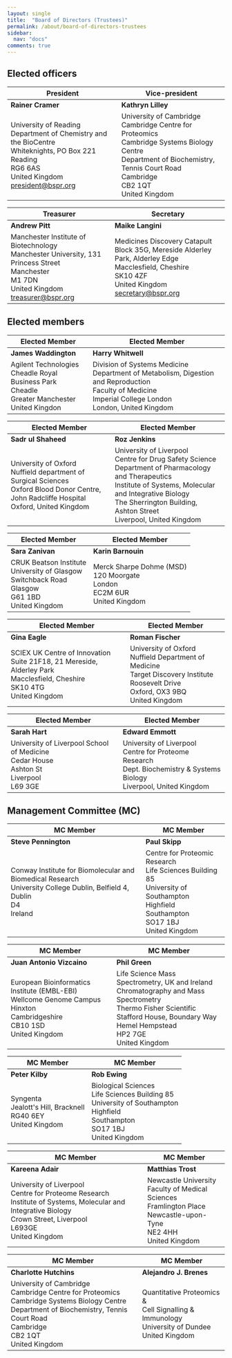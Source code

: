 ```yaml
---
layout: single
title:  "Board of Directors (Trustees)"
permalink: /about/board-of-directors-trustees
sidebar:
  nav: "docs"
comments: true
---
```




## Elected officers


|President | Vice-president |
|-------|--------|
| **Rainer Cramer**  | **Kathryn Lilley** |
| University of Reading <br> Department of Chemistry and the BioCentre<br>Whiteknights, PO Box 221<br>Reading<br>RG6 6AS<br>United Kingdom<br>president@bspr.org | University of Cambridge <br>Cambridge Centre for Proteomics <br>Cambridge Systems Biology Centre<br> Department of Biochemistry, Tennis Court Road <br> Cambridge <br>CB2 1QT <br>United Kingdom |

|Treasurer|Secretary |
|-------|--------|
| **Andrew Pitt** | **Maike Langini** |
| Manchester Institute of Biotechnology <br>Manchester University, 131 Princess Street<br>Manchester<br>M1 7DN<br>United Kingdom<br>treasurer@bspr.org |Medicines Discovery Catapult <br> Block 35G, Mereside Alderley Park, Alderley Edge <br> Macclesfield, Cheshire <br> SK10 4ZF <br>United Kingdom <br> secretary@bspr.org |

## Elected members

| Elected Member | Elected Member |
|--------|--------|
| **James Waddington** | **Harry Whitwell** |
|Agilent Technologies <br>Cheadle Royal Business Park <br>Cheadle <br>Greater Manchester <br>United Kingdon |Division of Systems Medicine<br>Department of Metabolism, Digestion and Reproduction<br>Faculty of Medicine<br>Imperial College London<br>London, United Kingdom|

| Elected Member | Elected Member|
|--------|--------|
| **Sadr ul Shaheed** | **Roz Jenkins** |
|University of Oxford <br>Nuffield department of Surgical Sciences <br>Oxford Blood Donor Centre, John Radcliffe Hospital <br>Oxford, United Kingdom |University of Liverpool <br>Centre for Drug Safety Science <br>Department of Pharmacology and Therapeutics <br>Institute of Systems, Molecular and Integrative Biology <br>The Sherrington Building, Ashton Street <br>Liverpool, United Kingdom |

|Elected Member | Elected Member |
|-------|--------|
| **Sara Zanivan** | **Karin Barnouin** |
|CRUK Beatson Institute <br>University of Glasgow<br> Switchback Road <br>Glasgow <br>G61 1BD <br>United Kingdom |Merck Sharpe Dohme (MSD) <br>120 Moorgate <br>London <br>EC2M 6UR <br>United Kingdom|

|Elected Member | Elected Member |
|-------|--------|
| **Gina Eagle**| **Roman Fischer**|
|SCIEX UK Centre of Innovation <br>Suite 21F18, 21 Mereside, Alderley Park <br>Macclesfield, Cheshire <br>SK10 4TG <br>United Kingdom|University of Oxford <br>Nuffield Department of Medicine<br> Target Discovery Institute <br> Roosevelt Drive <br>Oxford, OX3 9BQ<br> United Kingdom|

|Elected Member | Elected Member |
|-------|--------|
| **Sarah Hart**| **Edward Emmott** |
|University of Liverpool School of Medicine<br>Cedar House<br>Ashton St<br>Liverpool<br>L69 3GE| University of Liverpool <br>Centre for Proteome Research <br> Dept. Biochemistry & Systems Biology <br> Liverpool, United Kingdom|

## Management Committee (MC)

|MC Member | MC Member |
|-------|--------|
| **Steve Pennington**| **Paul Skipp**|
|Conway Institute for Biomolecular and Biomedical Research<br> University College Dublin, Belfield 4,<br>Dublin<br>D4<br>Ireland|Centre for Proteomic Research<br> Life Sciences Building 85<br> University of Southampton <br> Highfield <br>Southampton<br>SO17 1BJ<br>United Kingdom|

|MC Member | MC Member |
|-------|--------|
| **Juan Antonio Vizcaino**| **Phil Green**|
|European Bioinformatics Institute (EMBL-EBI)<br> Wellcome Genome Campus <br>Hinxton <br> Cambridgeshire <br>CB10 1SD <br>United Kingdom|Life Science Mass Spectrometry, UK and Ireland <br>Chromatography and Mass Spectrometry<br> Thermo Fisher Scientific <br>Stafford House, Boundary Way <br>Hemel Hempstead<br> HP2 7GE<br> United Kingdom|

|MC Member | MC Member |
|-------|--------|
| **Peter Kilby**| **Rob Ewing**|
|Syngenta <br> Jealott's Hill, Bracknell<br> RG40 6EY <br> United Kingdom|Biological Sciences <br>Life Sciences Building 85<br> University of Southampton <br>Highfield <br> Southampton <br>SO17 1BJ<br> United Kingdom|

|MC Member | MC Member |
|-------|--------|
| **Kareena Adair**| **Matthias Trost**|
|University of Liverpool<br>Centre for Proteome Research<br>Institute of Systems, Molecular and Integrative Biology <br> Crown Street, Liverpool <br>L693GE<br> United Kingdom|Newcastle University<br> Faculty of Medical Sciences <br>Framlington Place<br> Newcastle-upon-Tyne <br>NE2 4HH<br> United Kingdom|

|MC Member | MC Member |
|-------|--------|
| **Charlotte Hutchins**| **Alejandro J. Brenes**|
|University of Cambridge <br>Cambridge Centre for Proteomics <br>Cambridge Systems Biology Centre<br> Department of Biochemistry, Tennis Court Road <br> Cambridge <br>CB2 1QT <br>United Kingdom | Quantitative Proteomics & <br>Cell Signalling & Immunology<br> University of Dundee <br> United Kingdom|



